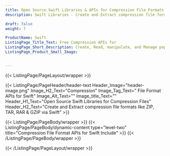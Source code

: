 ```yaml
---
title: Open Source Swift Libraries & APIs for Compression File Formats
description: Swift Libraries - Create and Extract compression file formats like ZIP, TAR, RAR & GZIP via Open Source Swift APIs.

draft: false
weight: 7

ProductName: Swift
ListingPage_Title_Text: Free Compression APIs for
ListingPage_Short_Description: Create, Read, manipulate, and Manage popular compression file formats via open source Swift APIs.
ListingPage_Product_Small_Image: 


---
```


{{< ListingPage/PageLayout/wrapper >}}

{{< ListingPage/PageHeader/header-text
Header_Image="header-image.png"
Image_H2_Text="Compression"
Image_Tag_Text=" File Format APIs for Swift"
Image_Alt_Text=""
Image_title_Text=""
Header_H1_Text="Open Source Swift Libraries for Compression Files"
Header_H2_Text="Create and Extract compression file formats like ZIP, TAR, RAR & GZIP via Swift" >}}

{{< ListingPage/PageBody/wrapper >}}
{{< ListingPage/PageBody/dynamic-content type="level-two" title="Compression File Format APIs for Swift Include" >}}
{{< /ListingPage/PageBody/wrapper >}}

{{< /ListingPage/PageLayout/wrapper >}}